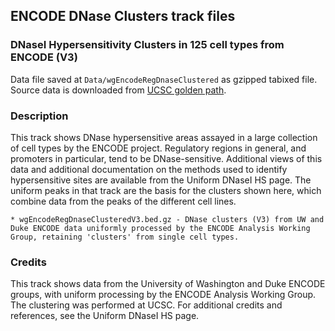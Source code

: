 ## ENCODE DNase Clusters track files

### DNaseI Hypersensitivity Clusters in 125 cell types from ENCODE (V3)

Data file saved at `Data/wgEncodeRegDnaseClustered` as gzipped tabixed file.
Source data is downloaded from <a href="http://hgdownload.cse.ucsc.edu/goldenPath/hg19/encodeDCC/wgEncodeRegDnaseClustered/" target="_blank">UCSC golden path</a>.


### Description

This track shows DNase hypersensitive areas assayed in a large collection of cell types by the ENCODE project. Regulatory regions in general, and promoters in particular, tend to be DNase-sensitive. Additional views of this data and additional documentation on the methods used to identify hypersensitive sites are available from the Uniform DNaseI HS page. The uniform peaks in that track are the basis for the clusters shown here, which combine data from the peaks of the different cell lines.


```
* wgEncodeRegDnaseClusteredV3.bed.gz - DNase clusters (V3) from UW and Duke ENCODE data uniformly processed by the ENCODE Analysis Working Group, retaining 'clusters' from single cell types.
```

### Credits

This track shows data from the University of Washington and Duke ENCODE groups, with uniform processing by the ENCODE Analysis Working Group. The clustering was performed at UCSC. For additional credits and references, see the Uniform DNaseI HS page.

